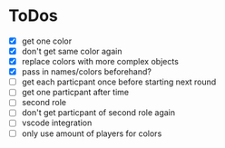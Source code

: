 # ToDos

- [x] get one color
- [x] don't get same color again
- [x] replace colors with more complex objects
- [x] pass in names/colors beforehand?
- [ ] get each particpant once before starting next round
- [ ] get one particpant after time
- [ ] second role
- [ ] don't get particpant of second role again
- [ ] vscode integration
- [ ] only use amount of players for colors
